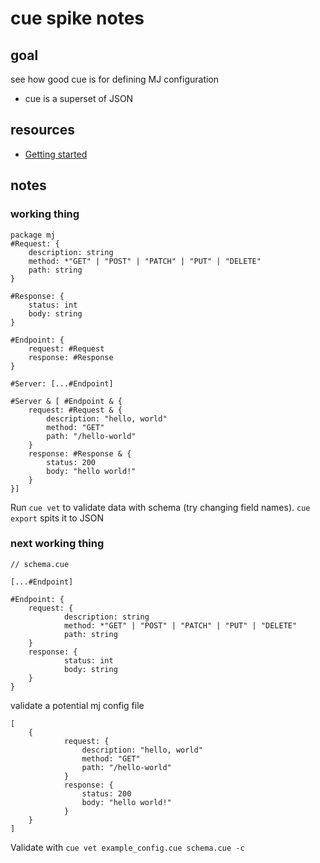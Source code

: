 # cue spike notes

## goal

see how good cue is for defining MJ configuration

- cue is a superset of JSON

## resources

- [Getting started](https://cuelang.org/docs/install/)

## notes

### working thing
```cue
package mj
#Request: {
	description: string
	method: *"GET" | "POST" | "PATCH" | "PUT" | "DELETE"
	path: string
}

#Response: {
	status: int
	body: string
}

#Endpoint: {
	request: #Request
	response: #Response
}

#Server: [...#Endpoint]

#Server & [ #Endpoint & {
	request: #Request & {
		description: "hello, world"
		method: "GET"
		path: "/hello-world"
	}
	response: #Response & {
		status: 200
		body: "hello world!"
	}
}]
```

Run `cue vet` to validate data with schema (try changing field names). `cue export` spits it to JSON

### next working thing

```cue
// schema.cue

[...#Endpoint]

#Endpoint: {
	request: {
			description: string
			method: *"GET" | "POST" | "PATCH" | "PUT" | "DELETE"
			path: string
	}
	response: {
			status: int
			body: string
	}
}
```

validate a potential mj config file

```cue
[
	{
			request: {
				description: "hello, world"
				method: "GET"
				path: "/hello-world"
			}
			response: {
				status: 200
				body: "hello world!"
			}
	}
]
```

Validate with `cue vet example_config.cue schema.cue -c`